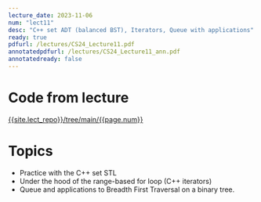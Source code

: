 ```yaml
---
lecture_date: 2023-11-06
num: "lect11"
desc: "C++ set ADT (balanced BST), Iterators, Queue with applications"
ready: true
pdfurl: /lectures/CS24_Lecture11.pdf
annotatedpdfurl: /lectures/CS24_Lecture11_ann.pdf
annotatedready: false
---
```


# Code from lecture
[{{site.lect_repo}}/tree/main/{{page.num}}]({{site.lect_repo}}/tree/main/{{page.num}})

# Topics
* Practice with the C++ set STL
* Under the hood of the range-based for loop (C++ iterators)
* Queue and applications to Breadth First Traversal on a binary tree.


